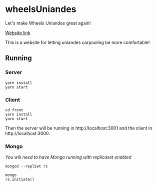 # wheelsUniandes
Let's make Wheels Uniandes great again!

[Website link](http://wheelsuniandes.herokuapp.com/)

This is a website for letting uniandes carpooling be more comfortable!

## Running

### Server

```
yarn install
yarn start
```


### Client
```
cd front
yarn install
yarn start
```

Then the server will be running in http://localhost:3001 and the client in http://localhost:3000. 

### Mongo

*You will need to have Mongo running with replicaset enabled* 

```
mongod --replSet rs

mongo
rs.initiate()
```
